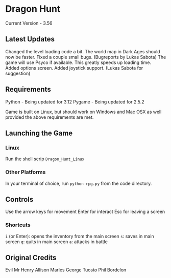 # Dragon Hunt

Current Version - 3.56

## Latest Updates

Changed the level loading code a bit. The world map in Dark Ages should now be faster.
Fixed a couple small bugs. (Bugreports by Lukas Sabota)
The game will use Psyco if available. This greatly speeds up loading time.
Added options screen.
Added joystick support. (Lukas Sabota for suggestion)

## Requirements

Python - Being updated for 3.12
Pygame - Being updated for 2.5.2

Game is built on Linux, but should work on Windows and Mac OSX as well provided the above requirements are met.

## Launching the Game

### Linux

Run the shell scrip `Dragon_Hunt_Linux`

### Other Platforms

In your terminal of choice, run `python rpg.py` from the code directory.

## Controls

Use the arrow keys for movement
Enter for interact
Esc for leaving a screen

### Shortcuts

`i` (or Enter): opens the inventory from the main screen
`s`: saves in main screen
`q`: quits in main screen
`a`: attacks in battle

## Original Credits

Evil Mr Henry
Allison Marles
George Tuosto
Phil Bordelon
